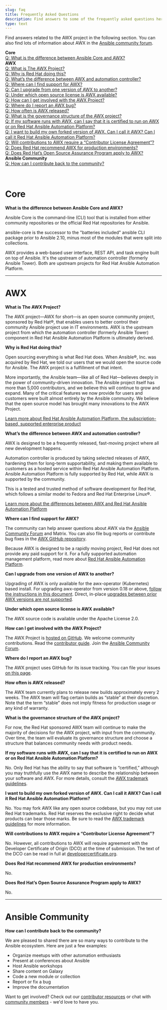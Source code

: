 ```yaml
---
slug: faq
title: Frequently Asked Questions
description: Find answers to some of the frequently asked questions here.
type: text
---
```

<style>
h2 {
  font-size: 2rem;
  text-transform: none;
}
h3,
h4,
h5,
h6 {
  font-size: 1.125rem;
  font-weight: normal;
  text-transform: uppercase;
}
</style>
Find answers related to the AWX project in the following section.
You can also find lots of information about AWX in the [Ansible community forum](https://forum.ansible.com/tag/awx).

**Core**  
[Q: What is the difference between Ansible Core and AWX?](#1)  
**AWX**  
[Q: What is The AWX Project?](#2)  
[Q: Why is Red Hat doing this?](#3)  
[Q: What’s the difference between AWX and automation controller?](#4)  
[Q: Where can I find support for AWX?](#5)  
[Q: Can I upgrade from one version of AWX to another?](#6)  
[Q: Under which open source license is AWX available?](#7)  
[Q: How can I get involved with the AWX Project?](#8)  
[Q: Where do I report an AWX bug?](#9)  
[Q: How often is AWX released?](#10)  
[Q: What is the governance structure of the AWX project?](#11)  
[Q: If my software runs with AWX, can I say that it is certified to run on AWX or on Red Hat Ansible Automation Platform?](#12)  
[Q: I want to build my own forked version of AWX. Can I call it AWX? Can I call it Red Hat Ansible Automation Platform?](#13)  
[Q: Will contributions to AWX require a “Contributor License Agreement”?](#14)  
[Q: Does Red Hat recommend AWX for production environments?](#15)  
[Q: Does Red Hat’s Open Source Assurance Program apply to AWX?](#16)  
**Ansible Community**  
[Q: How can I contribute back to the community?](#17)  
<br><br>

# Core

<a name="1"><a>

**What is the difference between Ansible Core and AWX?**

Ansible Core is the command-line (CLI) tool that is installed from either community repositories or the official Red Hat repositories for Ansible. 

ansible-core is the successor to the "batteries included" ansible CLI package prior to Ansible 2.10, minus most of the modules that were split into collections.

AWX provides a web-based user interface, REST API, and task engine built on top of Ansible. It's the upstream of automation controller (formerly Ansible Tower). Both are upstream projects for Red Hat Ansible Automation Platform.

---

# AWX

<a name="2"><a>

**What is The AWX Project?**

The AWX project—AWX for short—is an open source community project, sponsored by Red Hat®, that enables users to better control their community Ansible project use in IT environments. AWX is the upstream project from which the automation controller (formerly Ansible Tower) component in Red Hat Ansible Automation Platform is ultimately derived.

<a name="3"><a>

**Why is Red Hat doing this?**

Open sourcing everything is what Red Hat does. When Ansible®, Inc. was acquired by Red Hat, we told our users that we would open the source code for Ansible. The AWX project is a fulfillment of that intent.

More importantly, the Ansible team—like all of Red Hat—believes deeply in the power of community-driven innovation. The Ansible project itself has more than 5,000 contributors, and we believe this will continue to grow and expand. Many of the critical features we now provide for users and customers were built almost entirely by the Ansible community. We believe that the open source model has brought many innovations to the AWX Project.

[Learn more about Red Hat Ansible Automation Platform, the subscription-based, supported enterprise product](https://www.redhat.com/en/technologies/management/ansible)

<a name="4"><a>

**What’s the difference between AWX and automation controller?**

AWX is designed to be a frequently released, fast-moving project where all new development happens.

Automation controller is produced by taking selected releases of AWX, hardening them for long-term supportability, and making them available to customers as a hosted service within Red Hat Ansible Automation Platform. Ansible Automation Platform is fully supported by Red Hat, while AWX is supported by the community.

This is a tested and trusted method of software development for Red Hat, which follows a similar model to Fedora and Red Hat Enterprise Linux®.

[Learn more about the differences between AWX and Red Hat Ansible Automation Platform](https://www.redhat.com/en/technologies/management/ansible/compare-awx-vs-ansible-automation-platform)

<a name="5"><a>

**Where can I find support for AWX?**

The community can help answer questions about AWX via the [Ansible Community Forum](https://forum.ansible.com) and Matrix. You can also file bug reports or contribute bug fixes in the [AWX GitHub repository](https://github.com/ansible/awx).

Because AWX is designed to be a rapidly moving project, Red Hat does not provide any paid support for it. For a fully supported automation management platform, read more about [Red Hat Ansible Automation Platform](https://www.redhat.com/en/technologies/management/ansible).

<a name="6"><a>

**Can I upgrade from one version of AWX to another?**

Upgrading of AWX is only available for the awx-operator (Kubernetes) based install. For upgrading awx-operator from version 0.18 or above, [follow the instructions in this document](https://github.com/ansible/awx-operator/blob/devel/docs/upgrade/upgrading.md). Direct, in-place [upgrades between prior AWX versions are not supported](https://github.com/ansible/awx/blob/devel/DATA_MIGRATION.md). 
 
<a name="7"><a>

**Under which open source license is AWX available?**

The AWX source code is available under the Apache License 2.0.

<a name="8"><a>

**How can I get involved with the AWX Project?**

The AWX Project is [hosted on GitHub](https://github.com/ansible/awx). We welcome community contributions. Read the [contributor guide](https://github.com/ansible/awx/blob/devel/CONTRIBUTING.md). Join the [Ansible Community Forum](https://forum.ansible.com).

<a name="9"><a>

**Where do I report an AWX bug?**

The AWX project uses GitHub for its issue tracking. You can file your issues [on this page](https://github.com/ansible/awx/issues).

<a name="10"><a>

**How often is AWX released?**

The AWX team currently plans to release new builds approximately every 2 weeks. The AWX team will flag certain builds as “stable” at their discretion. Note that the term “stable” does not imply fitness for production usage or any kind of warranty.

<a name="11"><a>

**What is the governance structure of the AWX project?**

For now, the Red Hat sponsored AWX team will continue to make the majority of decisions for the AWX project, with input from the community. Over time, the team will evaluate its governance structure and choose a structure that balances community needs with product needs.

<a name="12"><a>
 
**If my software runs with AWX, can I say that it is certified to run on AWX or on Red Hat Ansible Automation Platform?**

No. Only Red Hat has the ability to say that software is “certified,” although you may truthfully use the AWX name to describe the relationship between your software and AWX. For more details, consult the [AWX trademark guidelines](https://github.com/ansible/awx-logos/blob/master/TRADEMARKS.md).

<a name="13"><a>

**I want to build my own forked version of AWX. Can I call it AWX? Can I call it Red Hat Ansible Automation Platform?**

No. You may fork AWX like any open source codebase, but you may not use Red Hat trademarks. Red Hat reserves the exclusive right to decide what products can bear those marks. Be sure to read the [AWX trademark guidelines](https://github.com/ansible/awx-logos/blob/master/TRADEMARKS.md) for more information.

<a name="14"><a>
 
**Will contributions to AWX require a “Contributor License Agreement”?**

No. However, all contributions to AWX will require agreement with the Developer Certificate of Origin (DCO) at the time of submission. The text of the DCO can be read in full at [developercertificate.org](http://developercertificate.org/).

<a name="15"><a>

**Does Red Hat recommend AWX for production environments?**

No.

<a name="16"><a>

**Does Red Hat’s Open Source Assurance Program apply to AWX?**

No.

---

# Ansible Community

<a name="17"><a>

**How can I contribute back to the community?**

We are pleased to shared there are so many ways to contribute to the Ansible ecosystem.  Here are just a few examples:

* Organize meetups with other automation enthusiasts
* Present at conferences about Ansible
* Host Ansible workshops
* Share content on Galaxy
* Code a new module or collection
* Report or fix a bug
* Improve the documentation

Want to get involved? Check out our [contributor resources](https://forum.ansible.com/pub/how-to-contribute) or chat with [community members](https://matrix.to/#/#social:ansible.com) - we'd love to have you.
